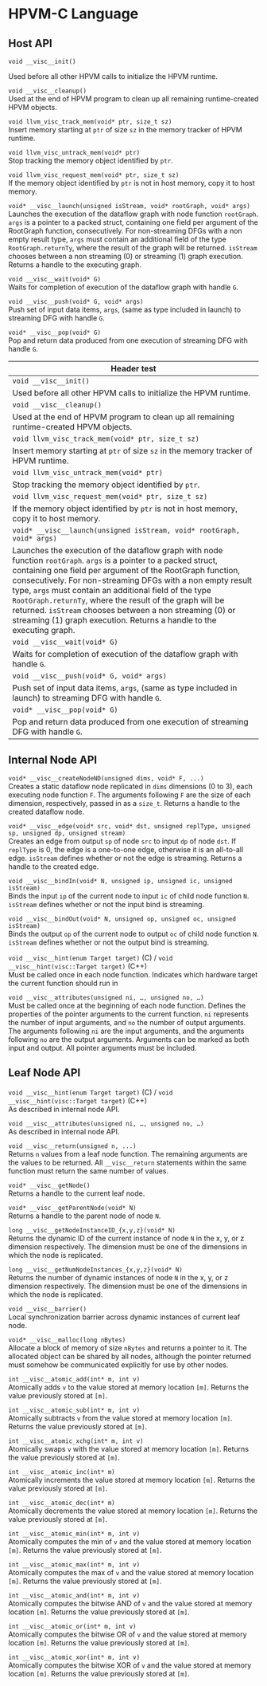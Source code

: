 # HPVM-C Language

## Host API

    void __visc__init()
Used before all other HPVM calls to initialize the HPVM runtime.

```void __visc__cleanup()```  
Used at the end of HPVM program to clean up all remaining runtime-created HPVM objects.

```void llvm_visc_track_mem(void* ptr, size_t sz)```  
Insert memory starting at ```ptr``` of size ```sz``` in the memory tracker of HPVM runtime.

```void llvm_visc_untrack_mem(void* ptr)```  
Stop tracking the memory object identified by ```ptr```.

```void llvm_visc_request_mem(void* ptr, size_t sz)```  
If the memory object identified by ```ptr``` is not in host memory, copy it to host memory.

```void* __visc__launch(unsigned isStream, void* rootGraph, void* args)```  
Launches the execution of the dataflow graph with node function ```rootGraph```. ```args``` is a pointer to a packed struct, containing one field per argument of the RootGraph function, consecutively. For non-streaming DFGs with a non empty result type, ```args``` must contain an additional field of the type ```RootGraph.returnTy```, where the result of the graph will be returned. ```isStream``` chooses between a non streaming (0) or streaming (1) graph execution. Returns a handle to the executing graph.

```void __visc__wait(void* G)```  
Waits for completion of execution of the dataflow graph with handle ```G```.

```void __visc__push(void* G, void* args)```  
Push set of input data items, ```args```, (same as type included in launch) to streaming DFG with handle ```G```.

```void* __visc__pop(void* G)```  
Pop and return data produced from one execution of streaming DFG with handle ```G```. 

| Header test |
| --- |
|```void __visc__init()```|
|Used before all other HPVM calls to initialize the HPVM runtime.|
|```void __visc__cleanup()```|
|Used at the end of HPVM program to clean up all remaining runtime-created HPVM objects.|
|```void llvm_visc_track_mem(void* ptr, size_t sz)```|
|Insert memory starting at ```ptr``` of size ```sz``` in the memory tracker of HPVM runtime.|
|```void llvm_visc_untrack_mem(void* ptr)```|
|Stop tracking the memory object identified by ```ptr```.|
|```void llvm_visc_request_mem(void* ptr, size_t sz)```|
|If the memory object identified by ```ptr``` is not in host memory, copy it to host memory.|
|```void* __visc__launch(unsigned isStream, void* rootGraph, void* args)```|
|Launches the execution of the dataflow graph with node function ```rootGraph```. ```args``` is a pointer to a packed struct, containing one field per argument of the RootGraph function, consecutively. For non-streaming DFGs with a non empty result type, ```args``` must contain an additional field of the type ```RootGraph.returnTy```, where the result of the graph will be returned. ```isStream``` chooses between a non streaming (0) or streaming (1) graph execution. Returns a handle to the executing graph.|
|```void __visc__wait(void* G)```|
|Waits for completion of execution of the dataflow graph with handle ```G```.|
|```void __visc__push(void* G, void* args)```|
|Push set of input data items, ```args```, (same as type included in launch) to streaming DFG with handle ```G```.|
|```void* __visc__pop(void* G)```|
|Pop and return data produced from one execution of streaming DFG with handle ```G```.|

## Internal Node API

```void* __visc__createNodeND(unsigned dims, void* F, ...)```  
Creates a static dataflow node replicated in ```dims``` dimensions (0 to 3), each executing node function ```F```. The arguments following ```F``` are the size of each dimension, respectively, passed in as a ```size_t```. Returns a handle to the created dataflow node.

```void* __visc__edge(void* src, void* dst, unsigned replType, unsigned sp, unsigned dp, unsigned stream)```  
Creates an edge from output ```sp``` of node ```src``` to input ```dp``` of node ```dst```. If ```replType``` is 0, the edge is a one-to-one edge, otherwise it is an all-to-all edge. ```isStream``` defines whether or not the edge is streaming. Returns a handle to the created edge.

```void __visc__bindIn(void* N, unsigned ip, unsigned ic, unsigned isStream)```  
Binds the input ```ip``` of the current node to input ```ic``` of child node function ```N```. ```isStream``` defines whether or not the input bind is streaming.

```void __visc__bindOut(void* N, unsigned op, unsigned oc, unsigned isStream)```  
Binds the output ```op``` of the current node to output ```oc``` of child node function ```N```. ```isStream``` defines whether or not the output bind is streaming.

```void __visc__hint(enum Target target)``` (C\) / ```void __visc__hint(visc::Target target)``` (C++)  
Must be called once in each node function. Indicates which hardware target the current function should run in

```void __visc__attributes(unsigned ni, …, unsigned no, …)```  
Must be called once at the beginning of each node function. Defines the properties of the pointer arguments to the current function. ```ni``` represents the number of input arguments, and ```no``` the number of output arguments. The arguments following ```ni``` are the input arguments, and the arguments following ```no``` are the output arguments. Arguments can be marked as both input and output. All pointer arguments must be included.

## Leaf Node API
```void __visc__hint(enum Target target)``` (C\) / ```void __visc__hint(visc::Target target)``` (C++)  
As described in internal node API.

```void __visc__attributes(unsigned ni, …, unsigned no, …)```  
As described in internal node API.

```void __visc__return(unsigned n, ...)```  
Returns ```n``` values from a leaf node function. The remaining arguments are the values to be returned. All ```__visc__return``` statements within the same function must return the same number of values.

```void* __visc__getNode()```  
Returns a handle to the current leaf node.

```void* __visc__getParentNode(void* N)```  
Returns a handle to the parent node of node ```N```.

```long __visc__getNodeInstanceID_{x,y,z}(void* N)```  
Returns the dynamic ID of the current instance of node ```N``` in the x, y, or z dimension respectively. The dimension must be one of the dimensions in which the node is replicated.

```long __visc__getNumNodeInstances_{x,y,z}(void* N)```  
Returns the number of dynamic instances of node ```N``` in the x, y, or z dimension respectively. The dimension must be one of the dimensions in which the node is replicated.

```void __visc__barrier()```  
Local synchronization barrier across dynamic instances of current leaf node.

```void* __visc__malloc(long nBytes)```  
Allocate a block of memory of size ```nBytes``` and returns a pointer to it. The allocated object can be shared by all nodes, although the pointer returned must somehow be communicated explicitly for use by other nodes.

```int __visc__atomic_add(int* m, int v)```  
Atomically adds ```v``` to the value stored at memory location ```[m]```. Returns the value previously stored at ```[m]```.

```int __visc__atomic_sub(int* m, int v)```  
Atomically subtracts ```v``` from the value stored at memory location ```[m]```. Returns the value previously stored at ```[m]```.

```int __visc__atomic_xchg(int* m, int v)```  
Atomically swaps ```v``` with the value stored at memory location ```[m]```. Returns the value previously stored at ```[m]```.

```int __visc__atomic_inc(int* m)```  
Atomically increments the value stored at memory location ```[m]```. Returns the value previously stored at ```[m]```.

```int __visc__atomic_dec(int* m)```  
Atomically decrements the value stored at memory location ```[m]```. Returns the value previously stored at ```[m]```.

```int __visc__atomic_min(int* m, int v)```  
Atomically computes the min of ```v``` and the value stored at memory location ```[m]```. Returns the value previously stored at ```[m]```.

```int __visc__atomic_max(int* m, int v)```  
Atomically computes the max of ```v``` and the value stored at memory location ```[m]```. Returns the value previously stored at ```[m]```.

```int __visc__atomic_and(int* m, int v)```  
Atomically computes the bitwise AND of ```v``` and the value stored at memory location ```[m]```. Returns the value previously stored at ```[m]```.

```int __visc__atomic_or(int* m, int v)```  
Atomically computes the bitwise OR of ```v``` and the value stored at memory location ```[m]```. Returns the value previously stored at ```[m]```.

```int __visc__atomic_xor(int* m, int v)```  
Atomically computes the bitwise XOR of ```v``` and the value stored at memory location ```[m]```. Returns the value previously stored at ```[m]```.
